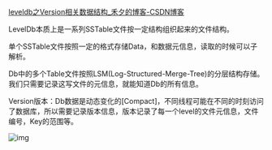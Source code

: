 [leveldb之Version相关数据结构_禾夕的博客-CSDN博客](https://blog.csdn.net/u012658346/article/details/45720443)

LevelDb本质上是一系列SSTable文件按一定结构组织起来的文件结构。

单个SSTable文件按照一定的格式存储Data，和数据元信息，读取的时候可以子解析。

Db中的多个Table文件按照LSM(Log-Structured-Merge-Tree)的分层结构存储。我们只需要记录这写文件的元信息，就能知道Db的所有信息。

Version版本：Db数据是动态变化的[Compact]，不同线程可能在不同的时刻访问了数据库，所以需要记录版本信息，版本记录了每一个level的文件元信息，文件编号，Key的范围等。

![img](https://img-blog.csdn.net/20150514155705427?watermark/2/text/aHR0cDovL2Jsb2cuY3Nkbi5uZXQvdTAxMjY1ODM0Ng==/font/5a6L5L2T/fontsize/400/fill/I0JBQkFCMA==/dissolve/70/gravity/Center)